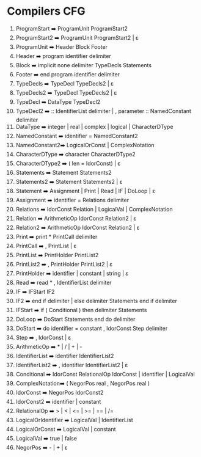# Compilers CFG

1. ProgramStart ➡️ ProgramUnit ProgramStart2 
2. ProgramStart2 ➡️ ProgramUnit ProgramStart2 | ɛ
3. ProgramUnit ➡️ Header Block Footer
4. Header ➡️ program identifier delimiter
5. Block ➡️ implicit none delimiter TypeDecls Statements
6. Footer ➡️ end program identifier delimiter
7. TypeDecls ➡️ TypeDecl TypeDecls2 | ɛ
8. TypeDecls2 ➡️ TypeDecl TypeDecls2 | ɛ
9. TypeDecl ➡️ DataType TypeDecl2
10. TypeDecl2 ➡️ :: IdentifierList delimiter | , parameter :: NamedConstant delimiter
11. DataType ➡️ integer | real | complex | logical | CharacterDType
12. NamedConstant ➡️ identifier = NamedConstant2 
13. NamedConstant2➡️ LogicalOrConst | ComplexNotation
14. CharacterDType ➡️ character CharacterDType2
15. CharacterDType2 ➡️ ( len = IdorConst) | ɛ 
16. Statements ➡️ Statement Statements2 
17. Statements2 ➡️ Statement Statements2 | ɛ
18. Statement ➡️ Assignment | Print | Read | IF | DoLoop | ɛ
19. Assignment ➡️ identifier = Relations delimiter
20. Relations ➡️ IdorConst Relation | LogicalVal | ComplexNotation
21. Relation ➡️ ArithmeticOp IdorConst Relation2 | ɛ
22. Relation2 ➡️ ArithmeticOp IdorConst Relation2 | ɛ
23. Print ➡️ print *  PrintCall delimiter
24. PrintCall ➡️ , PrintList | ɛ
25. PrintList ➡️ PrintHolder PrintList2 
26. PrintList2 ➡️ , PrintHolder PrintList2 | ɛ
27. PrintHolder ➡️ identifier | constant | string | ɛ
28. Read ➡️ read * , IdentifierList delimiter
29. IF ➡️ IFStart IF2
30. IF2 ➡️ end if delimiter | else delimiter Statements end if delimiter
31. IFStart ➡️ if ( Conditional ) then delimiter Statements
32. DoLoop ➡️ DoStart Statements end do delimiter
33. DoStart ➡️ do identifier = constant , IdorConst  Step delimiter
34. Step ➡️ , IdorConst  | ɛ
35. ArithmeticOp ➡️ * | / | + | -
36. IdentifierList ➡️ identifier IdentifierList2 
37. IdentifierList2 ➡️ , identifier IdentifierList2 | ɛ
38. Conditional ➡️ IdorConst RelationalOp IdorConst | identifier | LogicalVal
39. ComplexNotation➡️ ( NegorPos real , NegorPos real )
40. IdorConst ➡️ NegorPos IdorConst2 
41. IdorConst2 ➡️ identifier | constant 
42. RelationalOp ➡️ > | < | <= | >= | == | /= 
43. LogicalOrIdentifier ➡️ LogicalVal | IdentifierList
44. LogicalOrConst ➡️ LogicalVal | constant
45. LogicalVal ➡️ true | false
46. NegorPos ➡️ - | + | ɛ 